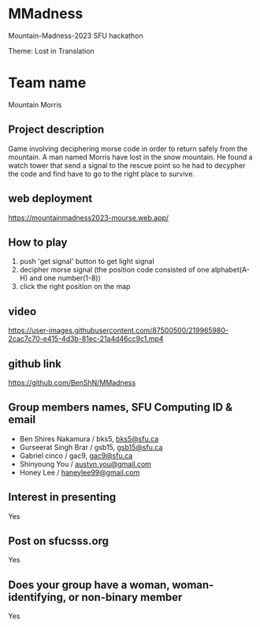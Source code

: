 # MMadness

Mountain-Madness-2023 SFU hackathon

Theme: Lost in Translation

# Team name

Mountain Morris

## Project description

Game involving deciphering morse code in order to return safely from the mountain. 
A man named Morris have lost in the snow mountain. He found a watch tower that send a signal to the rescue point so he had to decypher the code and find have to go to the right place to  survive.

## web deployment

https://mountainmadness2023-mourse.web.app/

## How to play

1. push 'get signal' button to get light signal
2. decipher morse signal (the position code consisted of one alphabet(A-H) and one number(1-8))
3. click the right position on the map 


## video

https://user-images.githubusercontent.com/87500500/219965980-2cac7c70-e415-4d3b-81ec-21a4d46cc9c1.mp4



## github link

https://github.com/BenShN/MMadness



## Group members names, SFU Computing ID & email
- Ben Shires Nakamura / bks5, bks5@sfu.ca
- Gurseerat Singh Brar / gsb15, gsb15@sfu.ca
- Gabriel cinco / gac9, gac9@sfu.ca 
- Shinyoung You / austyn.you@gmail.com
- Honey Lee / haneylee99@gmail.com


## Interest in presenting 

Yes

## Post on sfucsss.org

Yes

## Does your group have a woman, woman-identifying, or non-binary member 

Yes


